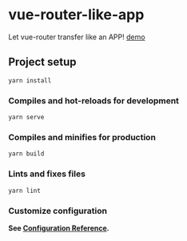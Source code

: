 # vue-router-like-app

Let vue-router transfer like an APP!
[demo](https://kos0616.github.io/vue-router-like-app/)

## Project setup

```
yarn install
```

### Compiles and hot-reloads for development

```
yarn serve
```

### Compiles and minifies for production

```
yarn build
```

### Lints and fixes files

```
yarn lint
```

### Customize configuration

**See [Configuration Reference](https://cli.vuejs.org/config/).**
